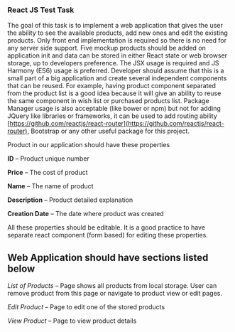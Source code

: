 ### React JS Test Task

The goal of this task is to implement a web application that gives the user the ability to see the available products, add new ones and edit the existing products. Only front end implementation is required so there is no need for any server side support. Five mockup products should be added on application init and data can be stored in either React state or web browser storage, up to developers preference. The JSX usage is required and JS Harmony (ES6) usage is preferred. Developer should assume that this is a small part of a big application and create several independent components that can be reused. For example, having product component separated from the product list is a good idea because it will give an ability to reuse the same component in wish list or purchased products list. Package Manager usage is also acceptable (like bower or npm) but not for adding JQuery like libraries or frameworks, it can be used to add routing ability [https://github.com/reactjs/react-router](https://github.com/reactjs/react-router), Bootstrap or any other useful package for this project.

Product in our application should have these properties

**ID** 			– 	Product unique number

**Price** 			– 	The cost of product

**Name**			– 	The name of product

**Description** 		– 	Product detailed explanation

**Creation Date** 		– 	The date where product was created

All these properties should be editable. It is a good practice to have separate react component (form based) for editing these properties.

Web Application should have sections listed below
--------------------------------------------------

*List of Products*		– 	Page shows all products from local storage. User can remove product from this page or navigate to product view or edit pages.

*Edit Product* 		– 	Page to edit one of the stored products

*View Product*    		– 	Page to view product details

